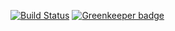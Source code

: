 [![Build Status](https://travis-ci.org/ebeloded/typescript-module.svg?branch=master)](https://travis-ci.org/ebeloded/typescript-module.svg?branch=master)
[![Greenkeeper badge](https://badges.greenkeeper.io/ebeloded/typescript-module.svg)](https://greenkeeper.io/)
